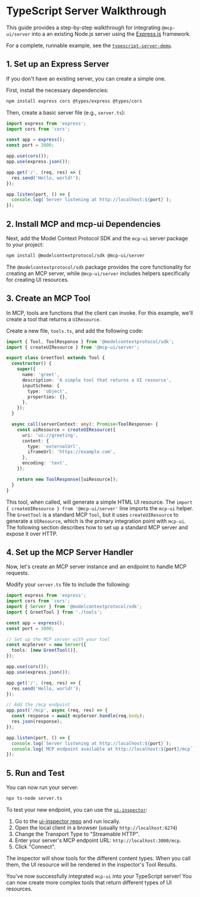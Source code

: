 # TypeScript Server Walkthrough

This guide provides a step-by-step walkthrough for integrating `@mcp-ui/server` into a an existing Node.js server using the [Express.js](https://expressjs.com) framework.

For a complete, runnable example, see the [`typescript-server-demo`](https://github.com/idosal/mcp-ui/tree/main/examples/typescript-server-demo).

## 1. Set up an Express Server

If you don't have an existing server, you can create a simple one.

First, install the necessary dependencies:

```bash
npm install express cors @types/express @types/cors
```

Then, create a basic server file (e.g., `server.ts`):

```typescript
import express from 'express';
import cors from 'cors';

const app = express();
const port = 3000;

app.use(cors());
app.use(express.json());

app.get('/', (req, res) => {
  res.send('Hello, world!');
});

app.listen(port, () => {
  console.log(`Server listening at http://localhost:${port}`);
});
```

## 2. Install MCP and mcp-ui Dependencies

Next, add the Model Context Protocol SDK and the `mcp-ui` server package to your project:

```bash
npm install @modelcontextprotocol/sdk @mcp-ui/server
```

The `@modelcontextprotocol/sdk` package provides the core functionality for creating an MCP server, while `@mcp-ui/server` includes helpers specifically for creating UI resources.

## 3. Create an MCP Tool

In MCP, tools are functions that the client can invoke. For this example, we'll create a tool that returns a `UIResource`.

Create a new file, `tools.ts`, and add the following code:

```typescript
import { Tool, ToolResponse } from '@modelcontextprotocol/sdk';
import { createUIResource } from '@mcp-ui/server';

export class GreetTool extends Tool {
  constructor() {
    super({
      name: 'greet',
      description: 'A simple tool that returns a UI resource',
      inputSchema: {
        type: 'object',
        properties: {},
      },
    });
  }

  async call(serverContext: any): Promise<ToolResponse> {
    const uiResource = createUIResource({
      uri: 'ui://greeting',
      content: {
        type: 'externalUrl',
        iframeUrl: 'https://example.com',
      },
      encoding: 'text',
    });

    return new ToolResponse([uiResource]);
  }
}
```

This tool, when called, will generate a simple HTML UI resource. The `import { createUIResource } from '@mcp-ui/server'` line imports the `mcp-ui` helper. The `GreetTool` is a standard MCP `Tool`, but it uses `createUIResource` to generate a `UIResource`, which is the primary integration point with `mcp-ui`. The following section describes how to set up a standard MCP server and expose it over HTTP.

## 4. Set up the MCP Server Handler

Now, let's create an MCP server instance and an endpoint to handle MCP requests.

Modify your `server.ts` file to include the following:

```typescript
import express from 'express';
import cors from 'cors';
import { Server } from '@modelcontextprotocol/sdk';
import { GreetTool } from './tools';

const app = express();
const port = 3000;

// Set up the MCP server with your tool
const mcpServer = new Server({
  tools: [new GreetTool()],
});

app.use(cors());
app.use(express.json());

app.get('/', (req, res) => {
  res.send('Hello, world!');
});

// Add the /mcp endpoint
app.post('/mcp', async (req, res) => {
  const response = await mcpServer.handle(req.body);
  res.json(response);
});

app.listen(port, () => {
  console.log(`Server listening at http://localhost:${port}`);
  console.log(`MCP endpoint available at http://localhost:${port}/mcp`);
});
```

## 5. Run and Test

You can now run your server:

```bash
npx ts-node server.ts
```

To test your new endpoint, you can use the [`ui-inspector`](https://github.com/idosal/ui-inspector):

1. Go to the [ui-inspector repo](https://idosal.github.io/ui-inspector/) and run locally.
2. Open the local client in a browser (usually `http://localhost:6274`)
3. Change the Transport Type to "Streamable HTTP".
4. Enter your server's MCP endpoint URL: `http://localhost:3000/mcp`.
5. Click "Connect".

The inspector will show tools for the different content types. When you call them, the UI resource will be rendered in the inspector's Tool Results.

You've now successfully integrated `mcp-ui` into your TypeScript server! You can now create more complex tools that return different types of UI resources. 
